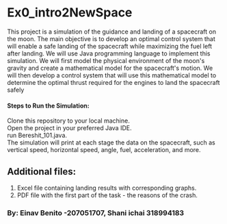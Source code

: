 # Ex0_intro2NewSpace


This project is a simulation of the guidance and landing of a spacecraft on the moon. 
The main objective is to develop an optimal control system that will enable a safe landing of the spacecraft 
while maximizing the fuel left after landing.
We will use Java programming language to implement this simulation. 
We will first model the physical environment of the moon's gravity and create a mathematical model for the spacecraft's motion. 
We will then develop a control system that will use this mathematical model to determine the optimal thrust 
required for the engines to land the spacecraft safely

#### Steps to Run the Simulation:
Clone this repository to your local machine.<br />
Open the project in your preferred Java IDE.<br />
run Bereshit_101.java.<br />
The simulation will print at each stage the data on the spacecraft, such as vertical speed, horizontal speed, angle, fuel, acceleration, and more.

## Additional files:
1. Excel file containing landing results with corresponding graphs. <br /> 
2. PDF file with the first part of the task  - the reasons of the crash.<br />

### By: Einav Benito -207051707, Shani ichai 318994183



